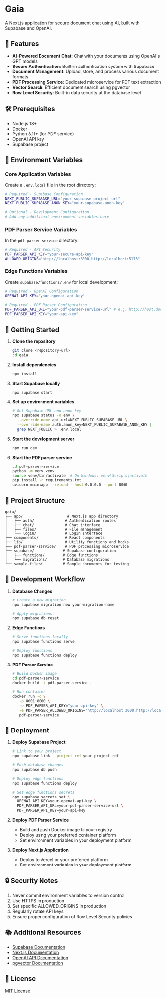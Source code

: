 # Gaia

A Next.js application for secure document chat using AI, built with Supabase and OpenAI.

## 🌟 Features

- **AI-Powered Document Chat**: Chat with your documents using OpenAI's GPT models
- **Secure Authentication**: Built-in authentication system with Supabase
- **Document Management**: Upload, store, and process various document formats
- **PDF Processing Service**: Dedicated microservice for PDF text extraction
- **Vector Search**: Efficient document search using pgvector
- **Row Level Security**: Built-in data security at the database level

## 🛠 Prerequisites

- Node.js 18+
- Docker
- Python 3.11+ (for PDF service)
- OpenAI API key
- Supabase project

## 🔧 Environment Variables

### Core Application Variables

Create a `.env.local` file in the root directory:

```bash
# Required - Supabase Configuration
NEXT_PUBLIC_SUPABASE_URL="your-supabase-project-url"
NEXT_PUBLIC_SUPABASE_ANON_KEY="your-supabase-anon-key"

# Optional - Development Configuration
# Add any additional environment variables here
```

### PDF Parser Service Variables

In the `pdf-parser-service` directory:

```bash
# Required - API Security
PDF_PARSER_API_KEY="your-secure-api-key"
ALLOWED_ORIGINS="http://localhost:3000,http://localhost:5173"
```

### Edge Functions Variables

Create `supabase/functions/.env` for local development:

```bash
# Required - OpenAI Configuration
OPENAI_API_KEY="your-openai-api-key"

# Required - PDF Parser Configuration
PDF_PARSER_API_URL="your-pdf-parser-service-url" # e.g. http://host.docker.internal:8001 in development
PDF_PARSER_API_KEY="your-api-key"
```

## 🚀 Getting Started

1. **Clone the repository**
   ```bash
   git clone <repository-url>
   cd gaia
   ```

2. **Install dependencies**
   ```bash
   npm install
   ```

3. **Start Supabase locally**
   ```bash
   npx supabase start
   ```

4. **Set up environment variables**
   ```bash
   # Get Supabase URL and anon key
   npx supabase status -o env \
     --override-name api.url=NEXT_PUBLIC_SUPABASE_URL \
     --override-name auth.anon_key=NEXT_PUBLIC_SUPABASE_ANON_KEY |
     grep NEXT_PUBLIC > .env.local
   ```

5. **Start the development server**
   ```bash
   npm run dev
   ```

6. **Start the PDF parser service**
   ```bash
   cd pdf-parser-service
   python -m venv venv
   source venv/bin/activate  # On Windows: venv\Scripts\activate
   pip install -r requirements.txt
   uvicorn main:app --reload --host 0.0.0.0 --port 8000
   ```

## 📁 Project Structure

```
gaia/
├── app/                    # Next.js app directory
│   ├── auth/              # Authentication routes
│   ├── chat/              # Chat interface
│   ├── files/             # File management
│   └── login/             # Login interface
├── components/            # React components
├── lib/                   # Utility functions and hooks
├── pdf-parser-service/    # PDF processing microservice
├── supabase/             # Supabase configuration
│   ├── functions/        # Edge functions
│   └── migrations/       # Database migrations
└── sample-files/         # Sample documents for testing
```

## 🔄 Development Workflow

1. **Database Changes**
   ```bash
   # Create a new migration
   npx supabase migration new your-migration-name
   
   # Apply migrations
   npx supabase db reset
   ```

2. **Edge Functions**
   ```bash
   # Serve functions locally
   npx supabase functions serve
   
   # Deploy functions
   npx supabase functions deploy
   ```

3. **PDF Parser Service**
   ```bash
   # Build Docker image
   cd pdf-parser-service
   docker build -t pdf-parser-service .
   
   # Run container
   docker run -d \
      -p 8001:8000 \
      -e PDF_PARSER_API_KEY="your-api-key" \
      -e PDF_PARSER_ALLOWED_ORIGINS="http://localhost:3000,http://localhost:5173" \
      pdf-parser-service
   ```

## 🚀 Deployment

1. **Deploy Supabase Project**
   ```bash
   # Link to your project
   npx supabase link --project-ref your-project-ref
   
   # Push database changes
   npx supabase db push
   
   # Deploy edge functions
   npx supabase functions deploy
   
   # Set edge functions secrets
   npx supabase secrets set \
     OPENAI_API_KEY=your-openai-api-key \
     PDF_PARSER_API_URL=your-pdf-parser-service-url \
     PDF_PARSER_API_KEY=your-api-key
   ```

2. **Deploy PDF Parser Service**
   - Build and push Docker image to your registry
   - Deploy using your preferred container platform
   - Set environment variables in your deployment platform

3. **Deploy Next.js Application**
   - Deploy to Vercel or your preferred platform
   - Set environment variables in your deployment platform

## 🔒 Security Notes

1. Never commit environment variables to version control
2. Use HTTPS in production
3. Set specific ALLOWED_ORIGINS in production
4. Regularly rotate API keys
5. Ensure proper configuration of Row Level Security policies

## 📚 Additional Resources

- [Supabase Documentation](https://supabase.com/docs)
- [Next.js Documentation](https://nextjs.org/docs)
- [OpenAI API Documentation](https://platform.openai.com/docs)
- [pgvector Documentation](https://github.com/pgvector/pgvector)

## 📝 License

[MIT License](LICENSE)
